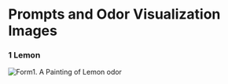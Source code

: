 # Prompts and Odor Visualization Images

### 1 Lemon

![Form1. A Painting of Lemon odor](https://s2.loli.net/2025/01/04/YhDVOARcdPT1tHo.png)
